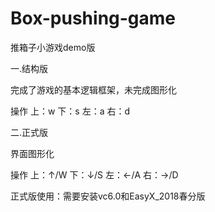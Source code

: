 # Box-pushing-game
推箱子小游戏demo版


一.结构版

完成了游戏的基本逻辑框架，未完成图形化

操作
上：w
下：s
左：a
右：d


二.正式版

界面图形化

操作
上：↑/W
下：↓/S
左：←/A
右：→/D

正式版使用：需要安装vc6.0和EasyX_2018春分版

